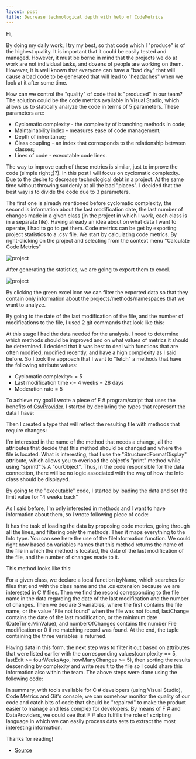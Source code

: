 ```yaml
---
layout: post
title: Decrease technological depth with help of CodeMetrics
---
```


Hi,

By doing my daily work, I try my best, so that code which I "produce" is of the highest quality. It is important that it could be easily tested and managed. However, it must be borne in mind that the projects we do at work are not individual tasks, and dozens of people are working on them. However, it is well known that everyone can have a "bad day" that will cause a bad code to be generated that will lead to "headaches" when we look at it after some time.

How can we control the "quality" of code that is "produced" in our team? The solution could be the code metrics available in Visual Studio, which allows us to statically analyze the code in terms of 5 parameters.
These parameters are:

* Cyclomatic complexity - the complexity of branching methods in code;
* Maintainability index - measures ease of code management;
* Depth of inheritance;
* Class coupling - an index that corresponds to the relationship between classes;
* Lines of code - executable code lines.

The way to improve each of these metrics is similar, just to improve the code (simple right ;)?). In this post I will focus on cyclomatic complexity. Due to the desire to decrease technological debt in a project. At the same time without throwing suddenly at all the bad "places". I decided that the best way is to divide the code due to 3 parameters.

The first one is already mentioned before cyclomatic complexity, the second is information about the last modification date, the last number of changes made in a given class (in the project in which I work, each class is in a separate file).
Having already an idea about on what data I want to operate, I had to go to get them. Code metrics can be get by exporting project statistics to a .csv file. We start by calculating code metrics. By right-clicking on the project and selecting from the context menu "Calculate Code Metrics"

![project](https://mnie.github.com/img/2017-07-30CodeMetrics/run.png)

After generating the statistics, we are going to export them to excel.

![project](https://mnie.github.com/img/2017-07-30CodeMetrics/result.png)

By clicking the green excel icon we can filter the exported data so that they contain only information about the projects/methods/namespaces that we want to analyze.

By going to the date of the last modification of the file, and the number of modifications to the file, I used 2 git commands that look like this:

<script src="https://gist.github.com/MNie/91bd2beabbf872e9db34d1d7b96cf327.js"></script>

<script src="https://gist.github.com/MNie/e92a9570fd2154d7b6c04a45cb5fc841.js"></script>

At this stage I had the data needed for the analysis. I need to determine which methods should be improved and on what values of metrics it should be determined. I decided that it was best to deal with functions that are often modified, modified recently, and have a high complexity as I said before. So I took the approach that I want to "fetch" a methods that have the following attribute values:

* Cyclomatic complexity> = 5
* Last modification time <= 4 weeks = 28 days
* Moderation rate = 5

To achieve my goal I wrote a piece of F # program/script that uses the benefits of [CsvProvider](http://fsharp.github.io/FSharp.Data/library/CsvProvider.html). I started by declaring the types that represent the data I have:

<script src="https://gist.github.com/MNie/ea7cd69e6bdf4fa3ef745aa35c766d11.js"></script>

Then I created a type that will reflect the resulting file with methods that require changes:

<script src="https://gist.github.com/MNie/89e086f0201b407df24cb2069e0ec5bb.js"></script>

I'm interested in the name of the method that needs a change, all the attributes that decide that this method should be changed and where the file is located. What is interesting, that I use the "StructuredFormatDisplay" attribute, which allows you to overload the object's "print" method while using "sprintf"% A "ourObject". Thus, in the code responsible for the data connection, there will be no logic associated with the way of how the Info class should be displayed.

By going to the "executable" code, I started by loading the data and set the limit value for "4 weeks back"

<script src="https://gist.github.com/MNie/cb94c28a04c7795541c0ed1cf8d5da43.js"></script>

As I said before, I'm only interested in methods and I want to have information about them, so I wrote following piece of code:

<script src="https://gist.github.com/MNie/16065ba51e795acab983a48b1acd500a.js"></script>

It has the task of loading the data by proposing code metrics, going through all the lines, and filtering only the methods. Then it maps everything to the Info type. You can see here the use of the fileInformation function. We could right now based on variables names that this method returns the name of the file in which the method is located, the date of the last modification of the file, and the number of changes made to it.

This method looks like this:

<script src="https://gist.github.com/MNie/a2599e4b2402a67e37724bd339be25f3.js"></script>

For a given class, we declare a local function byName, which searches for files that end with the class name and the .cs extension because we are interested in C # files. Then we find the record corresponding to the file name in the data regarding the date of the last modification and the number of changes. Then we declare 3 variables, where the first contains the file name, or the value "File not found" when the file was not found, lastChange contains the date of the last modification, or the minimum date (DateTime.MinValue), and numberOfChanges contains the number File modification or 0 if no matching record was found. At the end, the tuple containing the three variables is returned.

Having data in this form, the next step was to filter it out based on attributes that were listed earlier with the corresponding values ​​(complexity == 5, lastEdit >= fourWeeksAgo, howManyChanges >= 5), then sorting the results descending by complexity and write result to the file so I could share this information also within the team.
The above steps were done using the following code:

<script src="https://gist.github.com/MNie/be2210af500ef9b9e46c3802615c0263.js"></script>

In summary, with tools available for C # developers (using Visual Studio), Code Metrics and Git's console, we can somehow monitor the quality of our code and catch bits of code that should be "repaired" to make the product easier to manage and less complex for developers. By means of F # and DataProviders, we could see that F # also fulfills the role of scripting language in which we can easily process data sets to extract the most interesting information.

Thanks for reading!

* [Source](https://github.com/MNie/CodeMetrics)